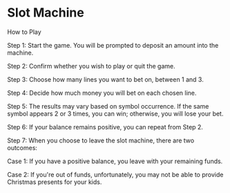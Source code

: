 # Slot Machine

How to Play

Step 1: Start the game. You will be prompted to deposit an amount into the machine.

Step 2: Confirm whether you wish to play or quit the game.

Step 3: Choose how many lines you want to bet on, between 1 and 3.

Step 4: Decide how much money you will bet on each chosen line.

Step 5: The results may vary based on symbol occurrence. If the same symbol appears 2 or 3 times, you can win; otherwise, you will lose your bet.

Step 6: If your balance remains positive, you can repeat from Step 2.

Step 7: When you choose to leave the slot machine, there are two outcomes:

Case 1: If you have a positive balance, you leave with your remaining funds.

Case 2: If you're out of funds, unfortunately, you may not be able to provide Christmas presents for your kids.
